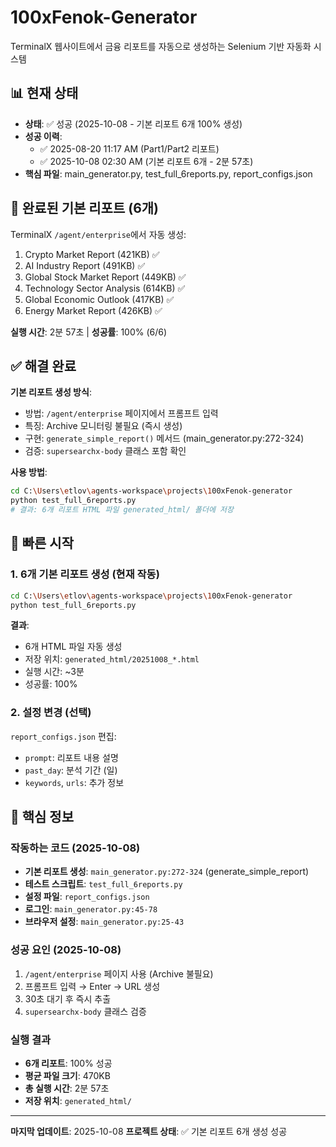 # 100xFenok-Generator

TerminalX 웹사이트에서 금융 리포트를 자동으로 생성하는 Selenium 기반 자동화 시스템

## 📊 현재 상태

- **상태**: ✅ 성공 (2025-10-08 - 기본 리포트 6개 100% 생성)
- **성공 이력**:
  - ✅ 2025-08-20 11:17 AM (Part1/Part2 리포트)
  - ✅ 2025-10-08 02:30 AM (기본 리포트 6개 - 2분 57초)
- **핵심 파일**: main_generator.py, test_full_6reports.py, report_configs.json

## 🎯 완료된 기본 리포트 (6개)

TerminalX `/agent/enterprise`에서 자동 생성:
1. Crypto Market Report (421KB) ✅
2. AI Industry Report (491KB) ✅
3. Global Stock Market Report (449KB) ✅
4. Technology Sector Analysis (614KB) ✅
5. Global Economic Outlook (417KB) ✅
6. Energy Market Report (426KB) ✅

**실행 시간**: 2분 57초 | **성공률**: 100% (6/6)

## ✅ 해결 완료

**기본 리포트 생성 방식**:
- 방법: `/agent/enterprise` 페이지에서 프롬프트 입력
- 특징: Archive 모니터링 불필요 (즉시 생성)
- 구현: `generate_simple_report()` 메서드 (main_generator.py:272-324)
- 검증: `supersearchx-body` 클래스 포함 확인

**사용 방법**:
```bash
cd C:\Users\etlov\agents-workspace\projects\100xFenok-generator
python test_full_6reports.py
# 결과: 6개 리포트 HTML 파일 generated_html/ 폴더에 저장
```

## 🚀 빠른 시작

### 1. 6개 기본 리포트 생성 (현재 작동)
```bash
cd C:\Users\etlov\agents-workspace\projects\100xFenok-generator
python test_full_6reports.py
```

**결과**:
- 6개 HTML 파일 자동 생성
- 저장 위치: `generated_html/20251008_*.html`
- 실행 시간: ~3분
- 성공률: 100%

### 2. 설정 변경 (선택)
`report_configs.json` 편집:
- `prompt`: 리포트 내용 설명
- `past_day`: 분석 기간 (일)
- `keywords`, `urls`: 추가 정보

## 🔑 핵심 정보

### 작동하는 코드 (2025-10-08)
- **기본 리포트 생성**: `main_generator.py:272-324` (generate_simple_report)
- **테스트 스크립트**: `test_full_6reports.py`
- **설정 파일**: `report_configs.json`
- **로그인**: `main_generator.py:45-78`
- **브라우저 설정**: `main_generator.py:25-43`

### 성공 요인 (2025-10-08)
1. `/agent/enterprise` 페이지 사용 (Archive 불필요)
2. 프롬프트 입력 → Enter → URL 생성
3. 30초 대기 후 즉시 추출
4. `supersearchx-body` 클래스 검증

### 실행 결과
- **6개 리포트**: 100% 성공
- **평균 파일 크기**: 470KB
- **총 실행 시간**: 2분 57초
- **저장 위치**: `generated_html/`

---

**마지막 업데이트**: 2025-10-08
**프로젝트 상태**: ✅ 기본 리포트 6개 생성 성공
